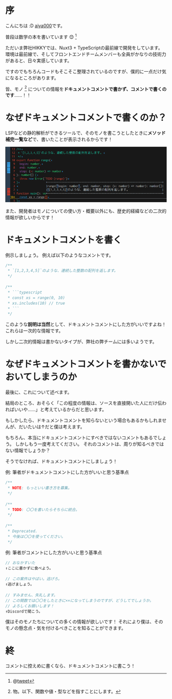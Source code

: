 # 序

こんにちは :D
[aiya000](https://twitter.com/public_ai000ya)です。

普段は数学の本を書いています 😊 [^books]

[^books]: @[tweet](https://twitter.com/public_ai000ya/status/1147509549672198144?s=20)

ただいま弊社HIKKYでは、Nuxt3 + TypeScriptの最前線で開発をしています。
環境は最前線で、そしてフロントエンドチームメンバーも全員がかなりの技術力があると、日々実感しています。

ですのでもちろんコードもそこそこ整理されているのですが、僕的に一点だけ気になるところがあります。

皆、モノ [^thing] についての情報を**ドキュメントコメントで書かず、コメントで書くのです**……！！

[^thing]: 物。以下、関数や値・型などを指すことにします。

# なぜドキュメントコメントで書くのか？

LSPなどの静的解析ができるツールで、そのモノを書こうとしたときに**メソッド補完一覧など**で、書いたことが表示されるからです！

![](./example.png)

また、開発者はモノについての使い方・概要以外にも、歴史的経緯などの二次的情報が欲しいからです！

# ドキュメントコメントを書く

例示しましょう。
例えば以下のようなコメントです。

```typescript
/**
 * `[1,2,3,4,5]`のような、連続した整数の配列を返します。
 */

/**
 * ```typescript
 * const xs = range(0, 10)
 * xs.includes(10) // true
 * ```
 */
```

このような**説明は当然**として、ドキュメントコメントにした方がいいですよね！
これらは一次的な情報です。

しかし二次的情報は書かないタイプが、弊社の弊チームには多いようです。

# なぜドキュメントコメントを書かないでおいてしまうのか

最後に、これについて述べます。

結局のところ、おそらく「この程度の情報は、ソースを直接開いた人にだけ伝わればいいや……」と考えているからだと思います。

もしかしたら、ドキュメントコメントを知らないという場合もあるかもしれませんが、だいたいは↑だと僕は考えます。

もちろん、本当にドキュメントコメントにすべきではないコメントもあるでしょう。
しかしもう一度考えてください。
それのコメントは、周りが知るべきではない情報でしょうか？

そうでなければ、ドキュメントコメントにしましょう！

例: 筆者がドキュメントコメントにした方がいいと思う基準点

```typescript
/**
 * NOTE: もっといい書き方を募集。
 */

/**
 * TODO: 〇〇を書いたらそちらに統合。
 */

/**
 * Deprecated.
 * 今後は〇〇を使ってください。
 */
```

例: 筆者がコメントにした方がいいと思う基準点

```typescript
// おなかすいた
↑ここに書かずに食べよう。

// この案件はやばい。逃げろ。
↑逃げましょう。

// すみません、失礼します。
// この関数では〇〇をしたときに××になってしまうのですが、どうしてでしょうか。
// よろしくお願いします！
↑Discordで聞こう。
```

僕はそのモノたちについての多くの情報が欲しいです！
それにより僕は、そのモノの懸念点・気を付けるべきことを知ることができます。

# 終

コメントに控えめに書くなら、ドキュメントコメントに書こう！
